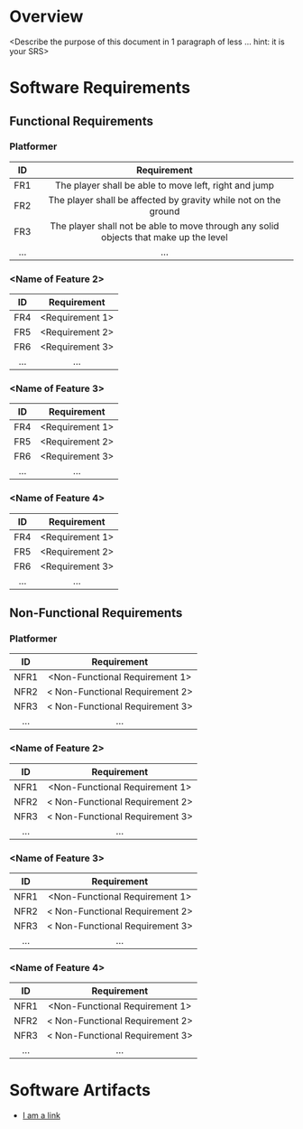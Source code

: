 # Overview

<Describe the purpose of this document in 1 paragraph of less … hint: it is
your SRS>

# Software Requirements

<Describe the structure of this section>

## Functional Requirements

### Platformer

| ID  | Requirement     | 
| :-------------: | :----------: | 
| FR1 | The player shall be able to move left, right and jump | 
| FR2 | The player shall be affected by gravity while not on the ground| 
| FR3 | The player shall not be able to move through any solid objects that make up the level| 
| … | … |

### <Name of Feature 2>

| ID  | Requirement     | 
| :-------------: | :----------: |
| FR4 | <Requirement 1> | 
| FR5 | <Requirement 2> | 
| FR6 | <Requirement 3> | 
| … | … | 

### <Name of Feature 3>

| ID  | Requirement     | 
| :-------------: | :----------: |
| FR4 | <Requirement 1> | 
| FR5 | <Requirement 2> | 
| FR6 | <Requirement 3> | 
| … | … | 

### <Name of Feature 4>

| ID  | Requirement     | 
| :-------------: | :----------: |
| FR4 | <Requirement 1> | 
| FR5 | <Requirement 2> | 
| FR6 | <Requirement 3> | 
| … | … | 

## Non-Functional Requirements

### Platformer

| ID  | Requirement     | 
| :-------------: | :----------: | 
| NFR1 | <Non-Functional Requirement 1> | 
| NFR2 | < Non-Functional Requirement 2> |
| NFR3 | < Non-Functional Requirement 3> |
| … | … | 

### <Name of Feature 2> 

| ID  | Requirement     | 
| :-------------: | :----------: | 
| NFR1 | <Non-Functional Requirement 1> | 
| NFR2 | < Non-Functional Requirement 2> |
| NFR3 | < Non-Functional Requirement 3> |
| … | … |

### <Name of Feature 3> 

| ID  | Requirement     | 
| :-------------: | :----------: | 
| NFR1 | <Non-Functional Requirement 1> | 
| NFR2 | < Non-Functional Requirement 2> |
| NFR3 | < Non-Functional Requirement 3> |
| … | … |

### <Name of Feature 4> 

| ID  | Requirement     | 
| :-------------: | :----------: | 
| NFR1 | <Non-Functional Requirement 1> | 
| NFR2 | < Non-Functional Requirement 2> |
| NFR3 | < Non-Functional Requirement 3> |
| … | … |



# Software Artifacts

<Describe the purpose of this section>

* [I am a link](to_some_file.pdf)
